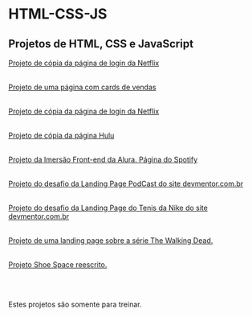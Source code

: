 # HTML-CSS-JS

<h2>Projetos de HTML, CSS e JavaScript</h2>

<!--<img src="./Projetos-HTML-CSS-JS/HTML-CSS-JS/Icons/netflix-icon.png">-->
<a href="https://eduardapouzada.github.io/HTML-CSS-JS/Projeto-Netflix-2/index.html">Projeto de cópia da página de login da Netflix</a>
<br> <br>

<!--<img src="./Projetos-HTML-CSS-JS/HTML-CSS-JS/Icons/cards-icon.png">-->
<a href="https://eduardapouzada.github.io/HTML-CSS-JS/Projeto-Cards/index.html">Projeto de uma página com cards de vendas</a>
<br> <br>

<!--<img src="./Projetos-HTML-CSS-JS/HTML-CSS-JS/Icons/netflix-icon.png">-->
<a href="https://eduardapouzada.github.io/HTML-CSS-JS/Projeto-Netflix-1/index.html">Projeto de cópia da página de login da Netflix</a>
<br> <br>

<!--<img src="./Projetos-HTML-CSS-JS/HTML-CSS-JS/Icons/hulu-icon.png">-->
<a href="https://eduardapouzada.github.io/HTML-CSS-JS/Projeto-Hulu/index.html">Projeto de cópia da página Hulu</a>
<br> <br>

<!--<img src="./Projetos-HTML-CSS-JS/HTML-CSS-JS/Icons/spotify-icon (2).png">-->
<a href="https://eduardapouzada.github.io/HTML-CSS-JS/Projeto-Spotify-Imersão/index.html">Projeto da Imersão Front-end da Alura. Página do Spotify</a>
<br> <br>

<!--<img src="./Projetos-HTML-CSS-JS/HTML-CSS-JS/Icons/spotify-icon.png">-->
<a href="https://eduardapouzada.github.io/HTML-CSS-JS/Projeto-PodCast/index.html"> Projeto do desafio da Landing Page PodCast do site devmentor.com.br</a>
<br> <br>

<!--<img src="./Projetos-HTML-CSS-JS/HTML-CSS-JS/Icons/tenis-icon.png">-->
<a href="https://eduardapouzada.github.io/HTML-CSS-JS/Projeto-Tenis-Nike/index.html">Projeto do desafio da Landing Page do Tenis da Nike do site devmentor.com.br</a>
<br> <br>


<!--<img src="./Projetos-HTML-CSS-JS/HTML-CSS-JS/Icons/twd-icon.png">-->
<a href="https://eduardapouzada.github.io/HTML-CSS-JS/Projeto-TWD/index.html">Projeto de uma landing page sobre a série The Walking Dead.</a>
<br> <br>

<a href="https://eduardapouzada.github.io/HTML-CSS-JS/Projeto-ShoeSpace-Reescrito/index.html">Projeto Shoe Space reescrito.</a>
<br> <br>

<br>
<p>Estes projetos são somente para treinar.</p>

<!--
<style>
 
h2{
    font-family: system-ui, -apple-system, BlinkMacSystemFont, 'Segoe UI', Roboto, Oxygen, Ubuntu, Cantarell, 'Open Sans', 'Helvetica Neue', sans-serif;
    margin: 40px 15px;
}    
a{
    color:black;
    text-decoration: none;
    font-family: system-ui, -apple-system, BlinkMacSystemFont, 'Segoe UI', Roboto, Oxygen, Ubuntu, Cantarell, 'Open Sans', 'Helvetica Neue', sans-serif;
    transition: font-weight 0.5s ease;
}

a:hover{
    text-decoration: underline;
    font-weight: 600;
    
}

img{
    display: block; float: left;
    width: 40px; height: 40px;
    margin: 0px 10px;
}


br{
    display: block; 
    content: ""; 
    margin-top: 40px; 
}

</style>
-->